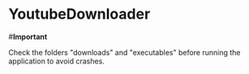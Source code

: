 # YoutubeDownloader

#**Important**

Check the folders "downloads" and "executables" before running the application to avoid crashes.
